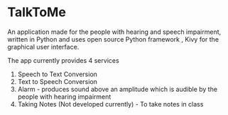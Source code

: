 # TalkToMe
An application made for the people with hearing and speech impairment, written in Python and uses open source Python framework , Kivy for the graphical user interface.

The app currently provides 4 services 
1) Speech to Text Conversion
2) Text to Speech Conversion
3) Alarm - produces sound above an amplitude which is audible by the people with hearing impairment
4) Taking Notes (Not developed currently) - To take notes in class
